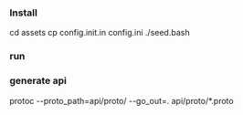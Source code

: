 
### Install ###
cd assets
cp config.init.in config.ini
./seed.bash

### run ###


### generate api ###
protoc --proto_path=api/proto/ --go_out=. api/proto/*.proto